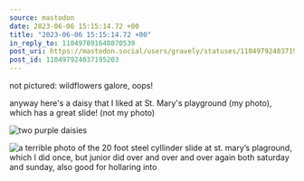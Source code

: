 ```yaml
---
source: mastodon
date: 2023-06-06 15:15:14.72 +00
title: "2023-06-06 15:15:14.72 +00"
in_reply_to: 110497891640870539
post_uri: https://mastodon.social/users/gravely/statuses/110497924037195203
post_id: 110497924037195203
---
```

not pictured: wildflowers galore, oops!

anyway here's a daisy that I liked at St. Mary's playground (my photo), which has a great slide! (not my photo)


![two purple daisies](/images/110497923586534232.jpeg)

![a terrible photo of the 20 foot steel cyllinder slide at st. mary’s plaground, which I did once, but junior did over and over and over again both saturday and sunday, also good for hollaring into](/images/110497923384512449.jpeg)

